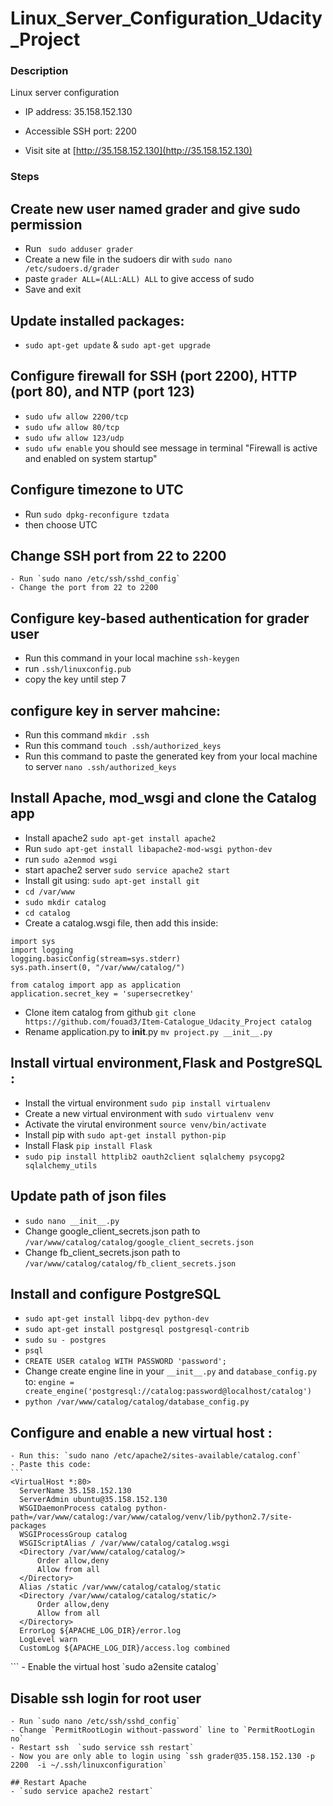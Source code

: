 # Linux_Server_Configuration_Udacity_Project

###  Description
 Linux server configuration

- IP address: 35.158.152.130

- Accessible SSH port: 2200

- Visit site at [http://35.158.152.130](http://35.158.152.130)

### Steps

## Create new user named grader and give sudo permission
  - Run ` sudo adduser grader`
  - Create a new file in the sudoers dir with
   `sudo nano /etc/sudoers.d/grader`
  - paste  `grader ALL=(ALL:ALL) ALL` to give access of sudo
  - Save and exit

## Update installed packages:
  - `sudo apt-get update` &  `sudo apt-get upgrade`

## Configure firewall for SSH (port 2200), HTTP (port 80), and NTP (port 123)
  - `sudo ufw allow 2200/tcp`
  - `sudo ufw allow 80/tcp`
  - `sudo ufw allow 123/udp`
  - `sudo ufw enable` you should see message in terminal
    "Firewall is active and enabled on system startup"

## Configure timezone to UTC
  - Run `sudo dpkg-reconfigure tzdata`
  - then choose UTC

## Change SSH port from 22 to 2200
    - Run `sudo nano /etc/ssh/sshd_config`
    - Change the port from 22 to 2200

## Configure key-based authentication for grader user
  - Run this command in your local machine `ssh-keygen`
  - run `.ssh/linuxconfig.pub`
  - copy the key until step 7

## configure key in server mahcine:
  - Run this command  `mkdir .ssh`
  - Run this command  `touch .ssh/authorized_keys`
  - Run this command to paste the generated key from your local machine to server
  `nano .ssh/authorized_keys`

## Install Apache, mod_wsgi and clone the Catalog app
  - Install apache2 `sudo apt-get install apache2`
  - Run `sudo apt-get install libapache2-mod-wsgi python-dev`
  - run  `sudo a2enmod wsgi`
  - start apache2 server `sudo service apache2 start`
  - Install git using: `sudo apt-get install git`
  - `cd /var/www`
  - `sudo mkdir catalog`
  - `cd catalog`
  - Create a catalog.wsgi file, then add this inside:
  ```
  import sys
  import logging
  logging.basicConfig(stream=sys.stderr)
  sys.path.insert(0, "/var/www/catalog/")

  from catalog import app as application
  application.secret_key = 'supersecretkey'
  ```
  - Clone item catalog from github `git clone https://github.com/fouad3/Item-Catalogue_Udacity_Project catalog`
  - Rename application.py to __init__.py `mv project.py __init__.py`

## Install virtual environment,Flask and PostgreSQL :
  - Install the virtual environment `sudo pip install virtualenv`
  - Create a new virtual environment with `sudo virtualenv venv`
  - Activate the virutal environment `source venv/bin/activate`
  - Install pip with `sudo apt-get install python-pip`
  - Install Flask `pip install Flask`
  - `sudo pip install httplib2 oauth2client sqlalchemy psycopg2 sqlalchemy_utils`

## Update path of json files
  - `sudo nano __init__.py`
  - Change google_client_secrets.json path to `/var/www/catalog/catalog/google_client_secrets.json`  
  - Change fb_client_secrets.json path to `/var/www/catalog/catalog/fb_client_secrets.json`

## Install and configure PostgreSQL
  - `sudo apt-get install libpq-dev python-dev`
  - `sudo apt-get install postgresql postgresql-contrib`
  - `sudo su - postgres`
  - `psql`
  - `CREATE USER catalog WITH PASSWORD 'password';`
  - Change create engine line in your `__init__.py` and `database_config.py` to:
    `engine = create_engine('postgresql://catalog:password@localhost/catalog')`
  - `python /var/www/catalog/catalog/database_config.py`

## Configure and enable a new virtual host :
    - Run this: `sudo nano /etc/apache2/sites-available/catalog.conf`
    - Paste this code:
    ```
    <VirtualHost *:80>
      ServerName 35.158.152.130
      ServerAdmin ubuntu@35.158.152.130
      WSGIDaemonProcess catalog python-path=/var/www/catalog:/var/www/catalog/venv/lib/python2.7/site-packages
      WSGIProcessGroup catalog
      WSGIScriptAlias / /var/www/catalog/catalog.wsgi
      <Directory /var/www/catalog/catalog/>
          Order allow,deny
          Allow from all
      </Directory>
      Alias /static /var/www/catalog/catalog/static
      <Directory /var/www/catalog/catalog/static/>
          Order allow,deny
          Allow from all
      </Directory>
      ErrorLog ${APACHE_LOG_DIR}/error.log
      LogLevel warn
      CustomLog ${APACHE_LOG_DIR}/access.log combined
  </VirtualHost>
    ```
    - Enable the virtual host `sudo a2ensite catalog`

  ## Disable ssh login for root user
    - Run `sudo nano /etc/ssh/sshd_config`
    - Change `PermitRootLogin without-password` line to `PermitRootLogin no`
    - Restart ssh  `sudo service ssh restart`
    - Now you are only able to login using `ssh grader@35.158.152.130 -p 2200  -i ~/.ssh/linuxconfiguration`

    ## Restart Apache
    - `sudo service apache2 restart`

